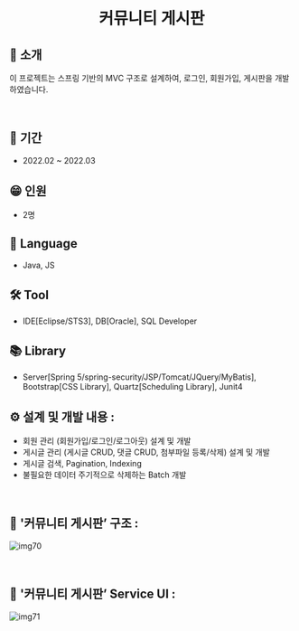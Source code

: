 <h1 align="center">
  커뮤니티 게시판
</h1>


## 👋 소개
 이 프로젝트는 스프링 기반의 MVC 구조로 설계하여, 로그인, 회원가입, 게시판을 개발하였습니다.


<br>


## 📅 기간
- 2022.02 ~ 2022.03

## 😁 인원
- 2명

## 🔨 Language
- Java, JS

## 🛠 Tool
- IDE[Eclipse/STS3], DB[Oracle], SQL Developer

## 📚 Library
- Server[Spring 5/spring-security/JSP/Tomcat/JQuery/MyBatis], Bootstrap[CSS Library], Quartz[Scheduling Library], Junit4

## ⚙️ 설계 및 개발 내용 :
- 회원 관리 (회원가입/로그인/로그아웃) 설계 및 개발
- 게시글 관리 (게시글 CRUD, 댓글 CRUD, 첨부파일 등록/삭제) 설계 및 개발
- 게시글 검색, Pagination, Indexing
- 불필요한 데이터 주기적으로 삭제하는 Batch 개발

<br>

## 👀 '커뮤니티 게시판’ 구조 :
![img70](https://user-images.githubusercontent.com/39355400/161891300-0116fca7-b91d-4beb-94b8-b777fa5a9816.PNG)




<br>

## 👀 '커뮤니티 게시판’ Service UI :
![img71](https://user-images.githubusercontent.com/39355400/161891303-83186755-b2e9-4344-a8e7-8d7a9030d954.PNG)

